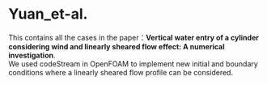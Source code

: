 # Yuan_et-al.
This contains all the cases in the paper：**Vertical water entry of a cylinder considering wind and linearly sheared flow effect: A numerical investigation**.     
We used codeStream in OpenFOAM to implement new initial and boundary conditions where a linearly sheared flow profile can be considered.



